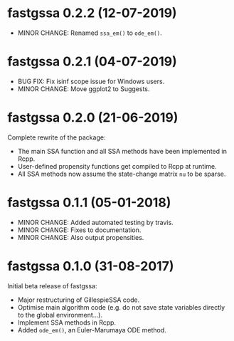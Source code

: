 # fastgssa 0.2.2 (12-07-2019)

* MINOR CHANGE: Renamed `ssa_em()` to `ode_em()`.

# fastgssa 0.2.1 (04-07-2019)

* BUG FIX: Fix isinf scope issue for Windows users.
* MINOR CHANGE: Move ggplot2 to Suggests.

# fastgssa 0.2.0 (21-06-2019)

Complete rewrite of the package:

* The main SSA function and all SSA methods have been implemented in Rcpp.
* User-defined propensity functions get compiled to Rcpp at runtime.
* All SSA methods now assume the state-change matrix `nu` to be sparse.

# fastgssa 0.1.1 (05-01-2018)

* MINOR CHANGE: Added automated testing by travis.
* MINOR CHANGE: Fixes to documentation.
* MINOR CHANGE: Also output propensities.

# fastgssa 0.1.0 (31-08-2017)

Initial beta release of fastgssa:

* Major restructuring of GillespieSSA code.
* Optimise main algorithm code (e.g. do not save state variables directly to the global environment...).
* Implement SSA methods in Rcpp.
* Added `ode_em()`, an Euler-Marumaya ODE method.
